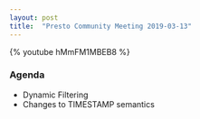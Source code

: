 ```yaml
---
layout: post
title:  "Presto Community Meeting 2019-03-13"
---
```


{% youtube hMmFM1MBEB8 %}

### Agenda
* Dynamic Filtering
* Changes to TIMESTAMP semantics


